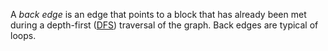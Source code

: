 A _back edge_ is an edge that points to a block that has already been met during a depth-first ([DFS](https://en.wikipedia.org/wiki/Depth-first_search "Depth-first search")) traversal of the graph. Back edges are typical of loops.